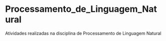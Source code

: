 # Processamento_de_Linguagem_Natural
Atividades realizadas na disciplina de Processamento de Linguagem Natural
